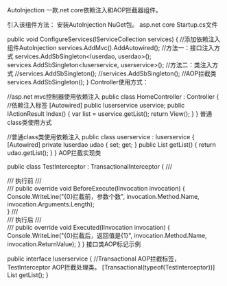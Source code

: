 AutoInjection
一款.net core依赖注入和AOP拦截器组件。

引入该组件方法：
安装AutoInjection NuGet包。
asp.net core Startup.cs文件

public void ConfigureServices(IServiceCollection services)
{
    //添加依赖注入组件AutoInjection
    services.AddMvc().AddAutowired();
    //方法一：接口注入方式
    services.AddSbSingleton<Iuserdao, userdao>();
    services.AddSbSingleton<Iuserservice, userservice>();
    //方法二：类注入方式
    //services.AddSbSingleton<userdao>();
    //services.AddSbSingleton<userservice>();
    //AOP拦截类
    services.AddSbSingleton<TestInterceptor>();
}
Controller使用方式：

//asp.net mvc控制器使用依赖注入
public class HomeController : Controller
{
    //依赖注入标签
    [Autowired]
    public Iuserservice uservice;
    public IActionResult Index()
    {
        var list = uservice.getList();
        return View();
    }
}
普通class类使用方式

//普通class类使用依赖注入
public class userservice : Iuserservice
{
    [Autowired]
    private Iuserdao udao { set; get; }
    public List<string> getList()
    {
        return udao.getList();
    }
}
AOP拦截实现类

public class TestInterceptor : TransactionalInterceptor
{
    /// <summary>
    /// 执行前
    /// </summary>
    /// <param name="invocation"></param>
    public override void BeforeExecute(IInvocation invocation)
    {
        Console.WriteLine("{0}拦截前，参数个数", invocation.Method.Name, invocation.Arguments.Length);     
    }
    /// <summary>
    /// 执行后
    /// </summary>
    /// <param name="invocation"></param>
    public override void Executed(IInvocation invocation)
    {
        Console.WriteLine("{0}拦截后，返回值是{1}", invocation.Method.Name, invocation.ReturnValue);
    }
}
接口类AOP标记示例

public interface Iuserservice
{
    //Transactional AOP拦截标签，TestInterceptor AOP拦截处理类。
    [Transactional(typeof(TestInterceptor))]
    List<string> getList();
}
